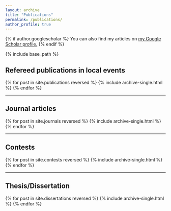 ```yaml
---
layout: archive
title: "Publications"
permalink: /publications/
author_profile: true
---
```


{% if author.googlescholar %}
  You can also find my articles on <u><a href="{{author.googlescholar}}">my Google Scholar profile</a>.</u>
{% endif %}

{% include base_path %}

<h2>Refereed publications in local events</h2>
{% for post in site.publications reversed %}
  {% include archive-single.html %}
{% endfor %}

<hr>

<h2>Journal articles</h2>
{% for post in site.journals reversed %}
  {% include archive-single.html %}
{% endfor %}

<hr>

<h2>Contests</h2>
{% for post in site.contests reversed %}
  {% include archive-single.html %}
{% endfor %}

<hr>

<h2>Thesis/Dissertation</h2>
{% for post in site.dissertations reversed %}
  {% include archive-single.html %}
{% endfor %}
